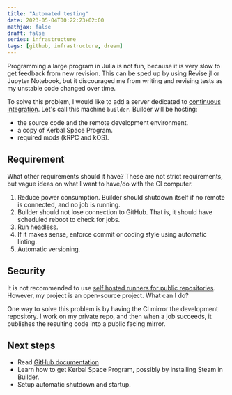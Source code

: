 ```yaml
---
title: "Automated testing"
date: 2023-05-04T00:22:23+02:00
mathjax: false
draft: false
series: infrastructure
tags: [github, infrastructure, dream]
---
```


Programming a large program in Julia is not fun, because it is very slow to get feedback from new revision. This can be sped up by using Revise.jl or Jupyter Notebook, but it discouraged me from writing and revising tests as my unstable code changed over time.

To solve this problem, I would like to add a server dedicated to [continuous integration](https://en.wikipedia.org/wiki/Continuous_integration). Let's call this machine `builder`. Builder will be hosting:

- the source code and the remote development environment.
- a copy of Kerbal Space Program.
- required mods (kRPC and kOS).

## Requirement

What other requirements should it have? These are not strict requirements, but vague ideas on what I want to have/do with the CI computer.

1. Reduce power consumption. Builder should shutdown itself if no remote is connected, and no job is running.
1. Builder should not lose connection to GitHub. That is, it should have scheduled reboot to check for jobs.
1. Run headless.
1. If it makes sense, enforce commit or coding style using automatic linting.
1. Automatic versioning.

## Security

It is not recommended to use [self hosted runners for public repositories](https://github.com/orgs/community/discussions/26722). However, my project is an open-source project. What can I do?

One way to solve this problem is by having the CI mirror the development repository. I work on my private repo, and then when a job succeeds, it publishes the resulting code into a public facing mirror.

## Next steps

- Read [GitHub documentation](https://docs.github.com/en/actions/hosting-your-own-runners/managing-self-hosted-runners/about-self-hosted-runners)
- Learn how to get Kerbal Space Program, possibly by installing Steam in Builder.
- Setup automatic shutdown and startup.

